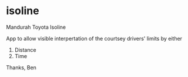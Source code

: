 # isoline
Mandurah Toyota Isoline

App to allow visible interpertation of the courtsey drivers' limits by either
1) Distance
2) Time

Thanks, Ben
